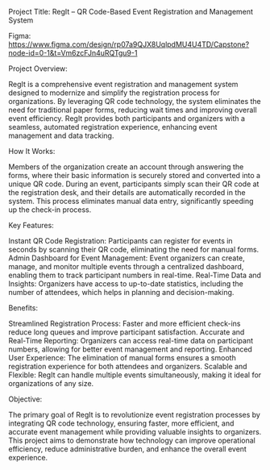 Project Title: 
RegIt – QR Code-Based Event Registration and Management System


Figma: 
https://www.figma.com/design/rp07a9QJX8UqlpdMU4U4TD/Capstone?node-id=0-1&t=Vm6zcFJn4uRQTgu9-1


Project Overview:

RegIt is a comprehensive event registration and management system designed to modernize and simplify the registration process for organizations. By leveraging QR code technology, the system eliminates the need for traditional paper forms, reducing wait times and improving overall event efficiency. RegIt provides both participants and organizers with a seamless, automated registration experience, enhancing event management and data tracking.


How It Works:

Members of the organization create an account through answering the forms, where their basic information is securely stored and converted into a unique QR code. During an event, participants simply scan their QR code at the registration desk, and their details are automatically recorded in the system. This process eliminates manual data entry, significantly speeding up the check-in process.


Key Features:

Instant QR Code Registration: Participants can register for events in seconds by scanning their QR code, eliminating the need for manual forms.
Admin Dashboard for Event Management: Event organizers can create, manage, and monitor multiple events through a centralized dashboard, enabling them to track participant numbers in real-time.
Real-Time Data and Insights: Organizers have access to up-to-date statistics, including the number of attendees, which helps in planning and decision-making.


Benefits:

Streamlined Registration Process: Faster and more efficient check-ins reduce long queues and improve participant satisfaction.
Accurate and Real-Time Reporting: Organizers can access real-time data on participant numbers, allowing for better event management and reporting.
Enhanced User Experience: The elimination of manual forms ensures a smooth registration experience for both attendees and organizers.
Scalable and Flexible: RegIt can handle multiple events simultaneously, making it ideal for organizations of any size.

Objective:

The primary goal of RegIt is to revolutionize event registration processes by integrating QR code technology, ensuring faster, more efficient, and accurate event management while providing valuable insights to organizers. This project aims to demonstrate how technology can improve operational efficiency, reduce administrative burden, and enhance the overall event experience.

